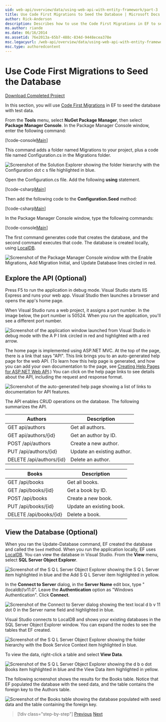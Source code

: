 ```yaml
---
uid: web-api/overview/data/using-web-api-with-entity-framework/part-3
title: Use Code First Migrations to Seed the Database | Microsoft Docs
author: Rick-Anderson
description: Describes how to use the Code First Migrations in EF to seed the database with test data.
ms.author: riande
ms.date: 06/16/2014
ms.assetid: 76e2013a-65b7-488c-834d-9448ecea378e
msc.legacyurl: /web-api/overview/data/using-web-api-with-entity-framework/part-3
msc.type: authoredcontent
---
```

# Use Code First Migrations to Seed the Database

[Download Completed Project](https://github.com/MikeWasson/BookService)

In this section, you will use [Code First Migrations](https://msdn.microsoft.com/data/jj591621) in EF to seed the database with test data.

From the **Tools** menu, select **NuGet Package Manager**, then select **Package Manager Console**. In the Package Manager Console window, enter the following command:

[!code-console[Main](part-3/samples/sample1.cmd)]

This command adds a folder named Migrations to your project, plus a code file named Configuration.cs in the Migrations folder.

![Screenshot of the Solution Explorer showing the folder hierarchy with the Configuration dot c s file highlighted in blue.](part-3/_static/image1.png)

Open the Configuration.cs file. Add the following **using** statement.

[!code-csharp[Main](part-3/samples/sample2.cs)]

Then add the following code to the **Configuration.Seed** method:

[!code-csharp[Main](part-3/samples/sample3.cs)]

In the Package Manager Console window, type the following commands:

[!code-console[Main](part-3/samples/sample4.cmd)]

The first command generates code that creates the database, and the second command executes that code. The database is created locally, using [LocalDB](https://msdn.microsoft.com/library/hh510202.aspx).

![Screenshot of the Package Manager Console window with the Enable Migrations, Add Migration Initial, and Update Database lines circled in red.](part-3/_static/image2.png)

## Explore the API (Optional)

Press F5 to run the application in debug mode. Visual Studio starts IIS Express and runs your web app. Visual Studio then launches a browser and opens the app's home page.

When Visual Studio runs a web project, it assigns a port number. In the image below, the port number is 50524. When you run the application, you'll see a different port number.

![Screenshot of the application window launched from Visual Studio in debug mode with the A P I link circled in red and highlighted with a red arrow.](part-3/_static/image3.png)

The home page is implemented using ASP.NET MVC. At the top of the page, there is a link that says "API". This link brings you to an auto-generated help page for the web API. (To learn how this help page is generated, and how you can add your own documentation to the page, see [Creating Help Pages for ASP.NET Web API](../../getting-started-with-aspnet-web-api/creating-api-help-pages.md).) You can click on the help page links to see details about the API, including the request and response format.

![Screenshot of the auto-generated help page showing a list of links to documentation for API features.](part-3/_static/image4.png)

The API enables CRUD operations on the database. The following summarizes the API.

| Authors | Description |
| --- | -- |
| GET api/authors | Get all authors. |
| GET api/authors/{id} | Get an author by ID. |
| POST /api/authors | Create a new author. |
| PUT /api/authors/{id} | Update an existing author. |
| DELETE /api/authors/{id} | Delete an author. |

| Books | Description |
| --- | -- |
| GET /api/books | Get all books. |
| GET /api/books/{id} | Get a book by ID. |
| POST /api/books | Create a new book. |
| PUT /api/books/{id} | Update an existing book. |
| DELETE /api/books/{id} | Delete a book. |

## View the Database (Optional)

When you ran the Update-Database command, EF created the database and called the `Seed` method. When you run the application locally, EF uses [LocalDB](/archive/blogs/sqlexpress/introducing-localdb-an-improved-sql-express). You can view the database in Visual Studio. From the **View** menu, select **SQL Server Object Explorer**.

![Screenshot of the S Q L Server Object Explorer showing the S Q L Server item highlighted in blue and the Add S Q L Server item highlighted in yellow.](part-3/_static/image5.png)

In the **Connect to Server** dialog, in the **Server Name** edit box, type "(localdb)\v11.0". Leave the **Authentication** option as "Windows Authentication". Click **Connect**.

![Screenshot of the Connect to Server dialog showing the text local d b v 11 dot 0 in the Server name field and highlighted in blue.](part-3/_static/image6.png)

Visual Studio connects to LocalDB and shows your existing databases in the SQL Server Object Explorer window. You can expand the nodes to see the tables that EF created.

![Screenshot of the S Q L Server Object Explorer showing the folder hierarchy with the Book Service Context item highlighted in blue.](part-3/_static/image7.png)

To view the data, right-click a table and select **View Data**.

![Screenshot of the S Q L Server Object Explorer showing the d b o dot Books item highlighted in blue and the View Data item highlighted in yellow.](part-3/_static/image8.png)

The following screenshot shows the results for the Books table. Notice that EF populated the database with the seed data, and the table contains the foreign key to the Authors table.

![Screenshot of the Books table showing the database populated with seed data and the table containing the foreign key.](part-3/_static/image9.png)

> [!div class="step-by-step"]
> [Previous](part-2.md)
> [Next](part-4.md)
